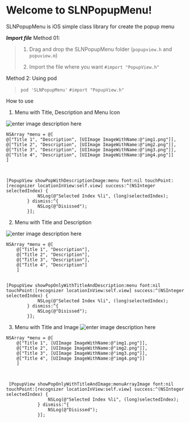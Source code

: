 Welcome to SLNPopupMenu!
=======================

SLNPopupMenu is iOS simple class library for create the popup menu

***Import file***
Method 01: 

> 1. Drag and drop the SLNPopupMenu folder (`popupview.h` and `popuview.m`)
> 
> 2. Import the file where you want 
> `#import "PopupView.h"` 

Method 2:  Using pod 

> `pod 'SLNPopupMenu'`
> `#import "PopupView.h"`

How to use

 1. Menu with Title, Description and Menu Icon

![enter image description here](https://raw.githubusercontent.com/puvanarajan/slnPopupmenu/master/1.png)


    NSArray *menu = @[
    @["Title 1", "Description", [UIImage ImageWithName:@"img1.png"]],
    @["Title 2", "Description", [UIImage ImageWithName:@"img2.png"]],
    @["Title 3", "Description", [UIImage ImageWithName:@"img3.png"]],
    @["Title 4", "Description", [UIImage ImageWithName:@"img4.png"]]
    ]

   

    [PopupView showPopWithDescriptionImage:menu font:nil touchPoint:[recognizer locationInView:self.view] success:^(NSInteger selectedIndex) {
                NSLog(@"Selected Index %li", (long)selectedIndex);
            } dismiss:^{
                NSLog(@"Disissed");
            }];

 

 
 
 2. Menu with Title and Description

![enter image description here](https://raw.githubusercontent.com/puvanarajan/slnPopupmenu/master/2.png)

    NSArray *menu = @[
        @["Title 1", "Description"],
        @["Title 2", "Description"],
        @["Title 3", "Description"],
        @["Title 4", "Description"]
        ]
    

    [PopupView showPopOnlyWithTitleAndDescription:menu font:nil touchPoint:[recognizer locationInView:self.view] success:^(NSInteger selectedIndex) {
                NSLog(@"Selected Index %li", (long)selectedIndex);
            } dismiss:^{
                NSLog(@"Disissed");
            }];



 3.  Menu with Title and Image
![enter image description here](https://raw.githubusercontent.com/puvanarajan/slnPopupmenu/master/3.png)

 

    NSArray *menu = @[
        @["Title 1", [UIImage ImageWithName:@"img1.png"]],
        @["Title 2", [UIImage ImageWithName:@"img2.png"]],
        @["Title 3", [UIImage ImageWithName:@"img3.png"]],
        @["Title 4", [UIImage ImageWithName:@"img4.png"]]
        ]

   

     [PopupView showPopOnlyWithTitleAndImage:menuArrayImage font:nil touchPoint:[recognizer locationInView:self.view] success:^(NSInteger selectedIndex) {
                    NSLog(@"Selected Index %li", (long)selectedIndex);
                } dismiss:^{
                    NSLog(@"Disissed");
                }];